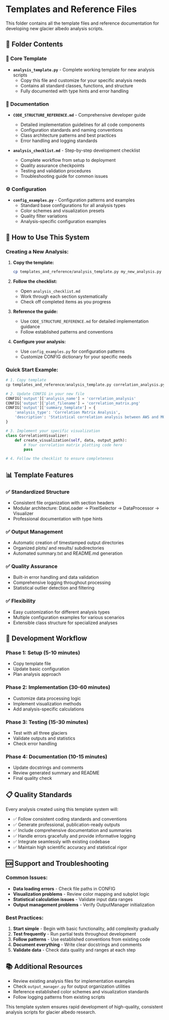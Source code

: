 # Templates and Reference Files

This folder contains all the template files and reference documentation for developing new glacier albedo analysis scripts.

## 📁 **Folder Contents**

### **🚀 Core Template**
- **`analysis_template.py`** - Complete working template for new analysis scripts
  - Copy this file and customize for your specific analysis needs
  - Contains all standard classes, functions, and structure
  - Fully documented with type hints and error handling

### **📖 Documentation**
- **`CODE_STRUCTURE_REFERENCE.md`** - Comprehensive developer guide
  - Detailed implementation guidelines for all code components
  - Configuration standards and naming conventions
  - Class architecture patterns and best practices
  - Error handling and logging standards

- **`analysis_checklist.md`** - Step-by-step development checklist
  - Complete workflow from setup to deployment
  - Quality assurance checkpoints
  - Testing and validation procedures
  - Troubleshooting guide for common issues

### **⚙️ Configuration**
- **`config_examples.py`** - Configuration patterns and examples
  - Standard base configurations for all analysis types
  - Color schemes and visualization presets
  - Quality filter variations
  - Analysis-specific configuration examples

## 🎯 **How to Use This System**

### **Creating a New Analysis:**

1. **Copy the template:**
   ```bash
   cp templates_and_reference/analysis_template.py my_new_analysis.py
   ```

2. **Follow the checklist:**
   - Open `analysis_checklist.md`
   - Work through each section systematically
   - Check off completed items as you progress

3. **Reference the guide:**
   - Use `CODE_STRUCTURE_REFERENCE.md` for detailed implementation guidance
   - Follow established patterns and conventions

4. **Configure your analysis:**
   - Use `config_examples.py` for configuration patterns
   - Customize CONFIG dictionary for your specific needs

### **Quick Start Example:**
```python
# 1. Copy template
cp templates_and_reference/analysis_template.py correlation_analysis.py

# 2. Update CONFIG in your new file
CONFIG['output']['analysis_name'] = 'correlation_analysis'
CONFIG['output']['plot_filename'] = 'correlation_matrix.png'
CONFIG['output']['summary_template'] = {
    'analysis_type': 'Correlation Matrix Analysis',
    'description': 'Statistical correlation analysis between AWS and MODIS albedo'
}

# 3. Implement your specific visualization
class CorrelationVisualizer:
    def create_visualization(self, data, output_path):
        # Your correlation matrix plotting code here
        pass

# 4. Follow the checklist to ensure completeness
```

## 📊 **Template Features**

### **✅ Standardized Structure**
- Consistent file organization with section headers
- Modular architecture: DataLoader → PixelSelector → DataProcessor → Visualizer
- Professional documentation with type hints

### **✅ Output Management**
- Automatic creation of timestamped output directories
- Organized plots/ and results/ subdirectories
- Automated summary.txt and README.md generation

### **✅ Quality Assurance**
- Built-in error handling and data validation
- Comprehensive logging throughout processing
- Statistical outlier detection and filtering

### **✅ Flexibility**
- Easy customization for different analysis types
- Multiple configuration examples for various scenarios
- Extensible class structure for specialized analyses

## 🔧 **Development Workflow**

### **Phase 1: Setup** (5-10 minutes)
- Copy template file
- Update basic configuration
- Plan analysis approach

### **Phase 2: Implementation** (30-60 minutes)
- Customize data processing logic
- Implement visualization methods
- Add analysis-specific calculations

### **Phase 3: Testing** (15-30 minutes)
- Test with all three glaciers
- Validate outputs and statistics
- Check error handling

### **Phase 4: Documentation** (10-15 minutes)
- Update docstrings and comments
- Review generated summary and README
- Final quality check

## 📋 **Quality Standards**

Every analysis created using this template system will:
- ✅ Follow consistent coding standards and conventions
- ✅ Generate professional, publication-ready outputs
- ✅ Include comprehensive documentation and summaries
- ✅ Handle errors gracefully and provide informative logging
- ✅ Integrate seamlessly with existing codebase
- ✅ Maintain high scientific accuracy and statistical rigor

## 🆘 **Support and Troubleshooting**

### **Common Issues:**
- **Data loading errors** - Check file paths in CONFIG
- **Visualization problems** - Review color mapping and subplot logic
- **Statistical calculation issues** - Validate input data ranges
- **Output management problems** - Verify OutputManager initialization

### **Best Practices:**
1. **Start simple** - Begin with basic functionality, add complexity gradually
2. **Test frequently** - Run partial tests throughout development
3. **Follow patterns** - Use established conventions from existing code
4. **Document everything** - Write clear docstrings and comments
5. **Validate data** - Check data quality and ranges at each step

## 📚 **Additional Resources**

- Review existing analysis files for implementation examples
- Check `output_manager.py` for output organization utilities
- Reference established color schemes and visualization standards
- Follow logging patterns from existing scripts

This template system ensures rapid development of high-quality, consistent analysis scripts for glacier albedo research.